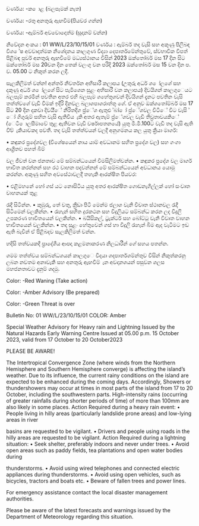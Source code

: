 වර්ණය: -ක ොළ (බලපෑමක් නැත)

වර්ණය: -රතු අනතුරු ඇඟවීම(පියවර ගන්න)

වර්ණය: -ඇම්බර් අවවොදොත්ම (සූදානම් වන්න)

නිවේදන අංකය : 01 WW/L/23/10/15/01 වර්ණය : ඇම්බර් තද වැසි සහ අකුණු පිලිබඳ විශ ේෂ අවවාදාත්මක නිශේදනය කාලගුණ විද්‍යා දෙපාර්තමේන්තුවේ, ස්වභාවික විපත් පිළිබඳ පූර්ව අනතුරු ඇඟවීමේ මධ්‍යස්ථානය විසින් 2023 ඔක්තෝබර් මස 17 දින සිට ඔක්තෝබර් මස 20වන දින තෙක් වලංගු වන පරිදි 2023 ඔක්තෝබර් මස 15 වන දින ප. ව. 05.00 ට නිකුත් කරන ලදී.

සැලකිලිමත් වන්න! අන්තර් නිවර්තන අභිසාරී කලාපය (උතුරු අර්ධ ශ ෝලශේ සහ දකුණු අර්ධ ශ ෝලශේ සිට පැමිශෙන සුළං අභිසාරී වන කලාපය) දිවයිශන් කාලගුෙයට බලපෑම් කරමින් පවතින අතර එහි බලපෑම ශහේතුශවන් දිවයිශන් දැනට පවතින වැසි තත්ත්වශේ වැඩි වීමක් ඉදිරි දිනවල බලාශපාශරාත්තු ශේ. ඒ අනුව ඔක්ශතෝම්බර් මස 17 සිට 20 දින දකවා දිවයි්ේ නිරිතදිග ප්‍ර්ේශ ඇතුළු ්බා් ෝ ප්‍ර්ේශවල විටිේ විට වැසි ් ෝ ගිගුරුම් සහිත වැසි ඇතිවිය ැකි අතර ඇතැම් ප්‍ර්ේශවල වැඩි තීව්‍රතාවයකිේ (්ෙටි ොලසීමාවේ තුළ ඇතිවන වැඩි වර්ෂාපතනයේ) යුතු මි.මී.100ට වැඩි තද වැසි ඇති වී්ම් ැකියාවකද පවතී. තද වැසි තත්ත්වයන් වලදී අනුගමනය කල යුතු ක්‍රියා මාර්ග:

• කඳුකර ප්‍රදේශවල (විශේෂයෙන් නාය යාම් අවධානම සහිත ප්‍රදේශ වල) සහ ගංගා ආශ්‍රිතව පහත් බිම්

වල ජීවත් වන ජනතාව මේ සම්බන්ධයෙන් විමසිලිමත්වන්න. • කඳුකර ප්‍රදේශ වල මාර්ග භාවිත කරන්නන් සහ රථ වාහන පදවන්නන් මේ සම්බන්ධයෙන් අවධානය යොමු කරන්න. අකුණු සහිත අවසේථාවලදී තහැකි ආරක්ෂිත පියවර:

• එළිමහනේ හෝ ගස් යට නොසිටිය යුතු අතර ආරක්ෂිත ගොඩනැගිල්ලක් හෝ සංවෘත වාහනයක් තුළ

රැදී සිටින්න. • කුඹුරු, තේ වතු, ක්‍රීඩා පිටි මෙන්ම ජලාශ වැනි විවෘත ස්ථානවල රැදී සිටීමෙන් වලකින්න. • රැහැන් සහිත දුරකථන සහ විදුලියට සම්බන්ධ කරන ලද විදුලි උපකරණ භාවිතයෙන් වලකින්න. • බයිසිකල්, ට්‍රැක්ටර් සහ බෝට්ටු වැනි විවෘත වාහන භාවිතයෙන් වලකින්න. • තද සුළං හේතුවෙන් ගස් හා විදුලි රැහැන් බිම ඇද වැටීමට ඉඩ ඇති බැවින් ඒ පිළිබදව සැලකිලිමත් වන්න.

හදිසි තත්වයකදී ප්‍රාදේශීය ආපදා කළමනාකරණ නිලධාරීන් ගේ සහය පතන්න.

ශමම තත්ත්වය සම්බන්ධශයන් කාලගුෙ විදයා ශදපාර්තශම්න්තුව විසින් නිකුත්කරනු ලබන නවතම අනාවැකි සහ අනතුරු ඇඟවීම් ැන අවදානශයන් පසුවන ශලස මහජනතාවට දැනුම් ශදමු.

Color: -Red Waning (Take action)

Color: -Amber Advisory (Be prepared)

Color: -Green Threat is over

Bulletin No: 01 WW/L/23/10/15/01 COLOR: Amber

Special Weather Advisory for Heavy rain and Lightning Issued by the Natural Hazards Early Warning Centre Issued at 05.00 p.m. 15 October 2023, valid from 17 October to 20 October2023

PLEASE BE AWARE!

The Intertropical Convergence Zone (where winds from the Northern Hemisphere and Southern Hemisphere converge) is affecting the island’s weather. Due to its influence, the current rainy conditions on the island are expected to be enhanced during the coming days. Accordingly, Showers or thundershowers may occur at times in most parts of the island from 17 to 20 October, including the southwestern parts. High-intensity rains (occurring of greater rainfalls during shorter periods of time) of more than 100mm are also likely in some places. Action Required during a heavy rain event: • People living in hilly areas (particularly landslide prone areas) and low-lying areas in river

basins are requested to be vigilant. • Drivers and people using roads in the hilly areas are requested to be vigilant. Action Required during a lightning situation: • Seek shelter, preferably indoors and never under trees. • Avoid open areas such as paddy fields, tea plantations and open water bodies during

thunderstorms. • Avoid using wired telephones and connected electric appliances during thunderstorms. • Avoid using open vehicles, such as bicycles, tractors and boats etc. • Beware of fallen trees and power lines.

For emergency assistance contact the local disaster management authorities.

Please be aware of the latest forecasts and warnings issued by the Department of Meteorology regarding this situation.